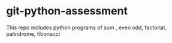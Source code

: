# git-python-assessment
This repo includes python programs of sum , even odd, factorial, palindrome, fibonacci
